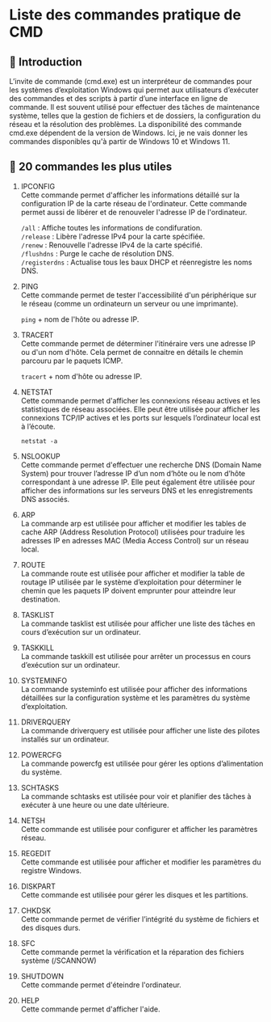 # Liste des commandes pratique de CMD

## 📜 Introduction

L’invite de commande (cmd.exe) est un interpréteur de commandes pour les systèmes d’exploitation Windows qui permet aux utilisateurs d’exécuter des commandes et des scripts à partir d’une interface en ligne de commande. Il est souvent utilisé pour effectuer des tâches de maintenance système, telles que la gestion de fichiers et de dossiers, la configuration du réseau et la résolution des problèmes. La disponibilité des commande cmd.exe dépendent de la version de Windows. Ici, je ne vais donner les commandes disponibles qu'à partir de Windows 10 et Windows 11.

## 📌 20 commandes les plus utiles

1. IPCONFIG  
    Cette commande permet d'afficher les informations détaillé sur la configuration IP de la carte réseau de l'ordinateur. Cette commande permet aussi de libérer et de renouveler l'adresse IP de l'ordinateur.

    `/all` : Affiche toutes les informations de condifuration.  
    `/release` : Libère l'adresse IPv4 pour la carte spécifiée.  
    `/renew` : Renouvelle l'adresse IPv4 de la carte spécifié.  
    `/flushdns` : Purge le cache de résolution DNS.  
    `/registerdns` : Actualise tous les baux DHCP et réenregistre les noms DNS.  

2. PING  
    Cette commande permet de tester l'accessibilité d'un périphérique sur le réseau (comme un ordinateurn un serveur ou une imprimante).  

    `ping` + nom de l'hôte ou adresse IP.  

3. TRACERT  
    Cette commande permet de déterminer l'itinéraire vers une adresse IP ou d'un nom d'hôte. Cela permet de connaitre en détails le chemin parcouru par le paquets ICMP.

    `tracert` + nom d'hôte ou adresse IP.  

4. NETSTAT  
    Cette commande permet d'afficher les connexions réseau actives et les statistiques de réseau associées. Elle peut être utilisée pour afficher les connexions TCP/IP actives et les ports sur lesquels l’ordinateur local est à l’écoute.

    `netstat -a`

5. NSLOOKUP  
    Cette commande permet d'effectuer une recherche DNS (Domain Name System) pour trouver l’adresse IP d’un nom d’hôte ou le nom d’hôte correspondant à une adresse IP. Elle peut également être utilisée pour afficher des informations sur les serveurs DNS et les enregistrements DNS associés.

6. ARP  
    La commande arp est utilisée pour afficher et modifier les tables de cache ARP (Address Resolution Protocol) utilisées pour traduire les adresses IP en adresses MAC (Media Access Control) sur un réseau local.

7. ROUTE  
    La commande route est utilisée pour afficher et modifier la table de routage IP utilisée par le système d’exploitation pour déterminer le chemin que les paquets IP doivent emprunter pour atteindre leur destination.

8. TASKLIST  
    La commande tasklist est utilisée pour afficher une liste des tâches en cours d’exécution sur un ordinateur.

9. TASKKILL  
    La commande taskkill est utilisée pour arrêter un processus en cours d’exécution sur un ordinateur.

10. SYSTEMINFO  
    La commande systeminfo est utilisée pour afficher des informations détaillées sur la configuration système et les paramètres du système d’exploitation.

11. DRIVERQUERY  
    La commande driverquery est utilisée pour afficher une liste des pilotes installés sur un ordinateur.

12. POWERCFG  
    La commande powercfg est utilisée pour gérer les options d’alimentation du système.

13. SCHTASKS  
    La commande schtasks est utilisée pour voir et planifier des tâches à exécuter à une heure ou une date ultérieure.

14. NETSH  
    Cette commande est utilisée pour configurer et afficher les paramètres réseau.

15. REGEDIT  
    Cette commande est utilisée pour afficher et modifier les paramètres du registre Windows.

16. DISKPART  
    Cette commande est utilisée pour gérer les disques et les partitions.

17. CHKDSK  
    Cette commande permet de vérifier l’intégrité du système de fichiers et des disques durs.

18. SFC  
    Cette commande permet la vérification et la réparation des fichiers système (/SCANNOW)

19. SHUTDOWN  
    Cette commande permet d'éteindre l'ordinateur.

20. HELP  
    Cette commande permet d'afficher l'aide.
